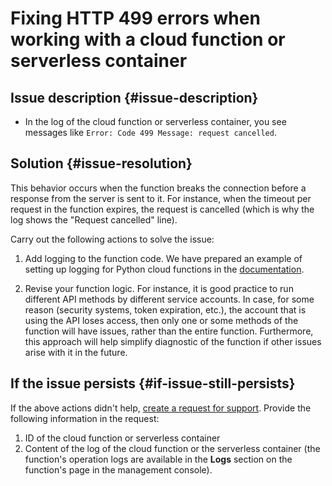 # Fixing HTTP 499 errors when working with a cloud function or serverless container


## Issue description {#issue-description}

* In the log of the cloud function or serverless container, you see messages like `Error: Code 499 Message: request cancelled`.

## Solution {#issue-resolution}

This behavior occurs when the function breaks the connection before a response from the server is sent to it. For instance, when the timeout per request in the function expires, the request is cancelled (which is why the log shows the "Request cancelled" line).

Carry out the following actions to solve the issue:

1. Add logging to the function code. We have prepared an example of setting up logging for Python cloud functions in the [documentation](../../../functions/lang/python/logging.md).

2. Revise your function logic. For instance, it is good practice to run different API methods by different service accounts. In case, for some reason (security systems, token expiration, etc.), the account that is using the API loses access, then only one or some methods of the function will have issues, rather than the entire function. Furthermore, this approach will help simplify diagnostic of the function if other issues arise with it in the future.

## If the issue persists {#if-issue-still-persists}

If the above actions didn't help, [create a request for support](https://console.cloud.yandex.ru/support?section=contact).
Provide the following information in the request:

1. ID of the cloud function or serverless container
2. Content of the log of the cloud function or the serverless container (the function's operation logs are available in the **Logs** section on the function's page in the management console).
